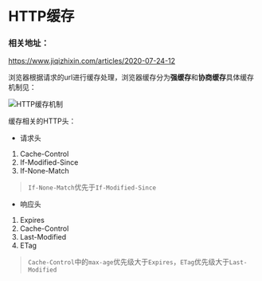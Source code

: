 # HTTP缓存

### 相关地址：

https://www.jiqizhixin.com/articles/2020-07-24-12

浏览器根据请求的url进行缓存处理，浏览器缓存分为**强缓存**和**协商缓存**具体缓存机制见：

![HTTP缓存机制](https://image.jiqizhixin.com/uploads/editor/4948d787-2cf7-46b7-80a4-e3adb8d2541c/640.png)

缓存相关的HTTP头：

- 请求头
1. Cache-Control
2. If-Modified-Since
3. If-None-Match
> `If-None-Match`优先于`If-Modified-Since`
- 响应头
1. Expires
2. Cache-Control
3. Last-Modified
4. ETag
> `Cache-Control`中的`max-age`优先级大于`Expires`，`ETag`优先级大于`Last-Modified`
